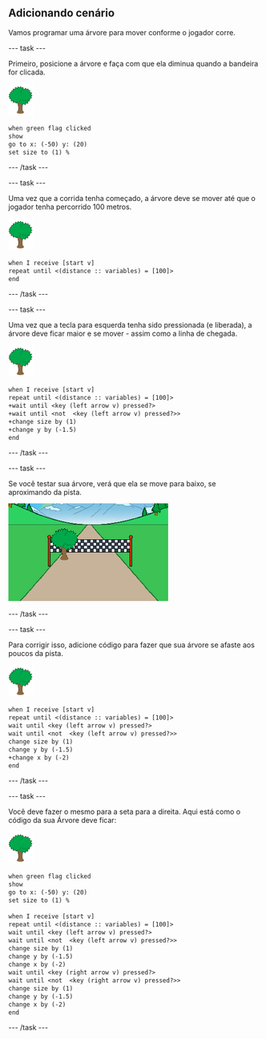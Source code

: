 ## Adicionando cenário

Vamos programar uma árvore para mover conforme o jogador corre.

--- task ---

Primeiro, posicione a árvore e faça com que ela diminua quando a bandeira for clicada.

![ator árvore](images/tree-sprite.png)

```blocks3
when green flag clicked
show
go to x: (-50) y: (20)
set size to (1) %
```

--- /task ---


--- task ---

Uma vez que a corrida tenha começado, a árvore deve se mover até que o jogador tenha percorrido 100 metros.

![ator árvore](images/tree-sprite.png)

```blocks3
when I receive [start v]
repeat until <(distance :: variables) = [100]>
end

```

--- /task ---

--- task ---

Uma vez que a tecla para esquerda tenha sido pressionada (e liberada), a árvore deve ficar maior e se mover - assim como a linha de chegada.

![ator árvore](images/tree-sprite.png)

```blocks3
when I receive [start v]
repeat until <(distance :: variables) = [100]>
+wait until <key (left arrow v) pressed?>
+wait until <not  <key (left arrow v) pressed?>>
+change size by (1)
+change y by (-1.5)
end
```

--- /task ---

--- task ---

Se você testar sua árvore, verá que ela se move para baixo, se aproximando da pista.

![árvore se aproximando da pista](images/sprint-tree-bug.png)

--- /task ---

--- task ---

Para corrigir isso, adicione código para fazer que sua árvore se afaste aos poucos da pista.

![ator árvore](images/tree-sprite.png)

```blocks3
when I receive [start v]
repeat until <(distance :: variables) = [100]>
wait until <key (left arrow v) pressed?>
wait until <not  <key (left arrow v) pressed?>>
change size by (1)
change y by (-1.5)
+change x by (-2)
end
```

--- /task ---

--- task ---

Você deve fazer o mesmo para a seta para a direita. Aqui está como o código da sua Árvore deve ficar:

![ator árvore](images/tree-sprite.png)

```blocks3
when green flag clicked
show
go to x: (-50) y: (20)
set size to (1) %

when I receive [start v]
repeat until <(distance :: variables) = [100]>
wait until <key (left arrow v) pressed?>
wait until <not  <key (left arrow v) pressed?>>
change size by (1)
change y by (-1.5)
change x by (-2)
wait until <key (right arrow v) pressed?>
wait until <not  <key (right arrow v) pressed?>>
change size by (1)
change y by (-1.5)
change x by (-2)
end
```

--- /task ---

